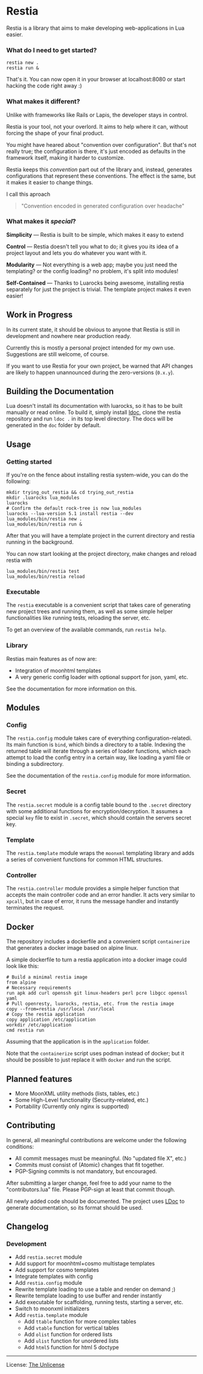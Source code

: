 Restia
================================================================================

Restia is a library that aims to make developing web-applications in Lua easier.

### What do I need to get started?

	restia new .
	restia run &

That's it. You can now open it in your browser at localhost:8080 or start
hacking the code right away :)

### What makes it different?

Unlike with frameworks like Rails or Lapis, the developer stays in control.

Restia is your tool, not your overlord.
It aims to help where it can, without forcing the shape of your final product.

You might have heared about "convention over configuration".
But that's not really true; the configuration is there, it's just encoded as
defaults in the framework itself, making it harder to customize.

Restia keeps this *convention* part out of the library and, instead, generates
configurations that represent these conventions.
The effect is the same, but it makes it easier to change things.

I call this aproach

> "Convention encoded in generated configuration over headache"

### What makes it *special*?

**Simplicity** — Restia is built to be simple, which makes it easy to extend

**Control** — Restia doesn't tell you what to do; it gives you its idea of a
project layout and lets you do whatever you want with it.

**Modularity** — Not everything is a web app; maybe you just need the
templating? or the config loading? no problem, it's split into modules!

**Self-Contained** — Thanks to Luarocks being awesome, installing restia
separately for just the project is trivial. The template project makes it even
easier!

Work in Progress
--------------------------------------------------------------------------------

In its current state, it should be obvious to anyone that Restia is still in
development and nowhere near production ready.

Currently this is mostly a personal project intended for my own use.
Suggestions are still welcome, of course.

If you want to use Restia for your own project,
be warned that API changes are likely to happen unannounced during the
zero-versions (`0.x.y`).

Building the Documentation
--------------------------------------------------------------------------------

Lua doesn't install its documentation with luarocks, so it has to be built
manually or read online. To build it, simply install [ldoc](ldoc), clone the
restia repository and run `ldoc .` in its top level directory. The docs will
be generated in the `doc` folder by default.

Usage
--------------------------------------------------------------------------------

### Getting started

If you're on the fence about installing restia system-wide, you can do the
following:

	mkdir trying_out_restia && cd trying_out_restia
	mkdir .luarocks lua_modules
	luarocks
	# Confirm the default rock-tree is now lua_modules
	luarocks --lua-version 5.1 install restia --dev
	lua_modules/bin/restia new .
	lua_modules/bin/restia run &

After that you will have a template project in the current directory and restia
running in the background.

You can now start looking at the project directory, make changes and reload
restia with

	lua_modules/bin/restia test
	lua_modules/bin/restia reload

### Executable

The `restia` executable is a convenient script that takes care of generating new
project trees and running them, as well as some simple helper functionalities
like running tests, reloading the server, etc.

To get an overview of the available commands, run `restia help`.

### Library

Restias main features as of now are:
- Integration of moonhtml templates
- A very generic config loader with optional support for json, yaml, etc.

See the documentation for more information on this.

Modules
--------------------------------------------------------------------------------

### Config

The `restia.config` module takes care of everything configuration-relatedi.
Its main function is `bind`, which binds a directory to a table.
Indexing the returned table will iterate through a series of loader functions,
which each attempt to load the config entry in a certain way, like loading a
yaml file or binding a subdirectory.

See the documentation of the `restia.config` module for more information.

### Secret

The `restia.secret` module is a config table bound to the `.secret` directory
with some additional functions for encryption/decryption. It assumes a special
`key` file to exist in `.secret`, which should contain the servers secret key.

### Template

The `restia.template` module wraps the `moonxml` templating library and adds a
series of convenient functions for common HTML structures.

### Controller

The `restia.controller` module provides a simple helper function that accepts
the main controller code and an error handler. It acts very similar to `xpcall`,
but in case of error, it runs the message handler and instantly terminates the
request.

Docker
--------------------------------------------------------------------------------

The repository includes a dockerfile and a convenient script `containerize` that
generates a docker image based on alpine linux.

A simple dockerfile to turn a restia application into a docker image could look
like this:

	# Build a minimal restia image
	from alpine
	# Necessary requirements
	run apk add curl openssh git linux-headers perl pcre libgcc openssl yaml
	# Pull openresty, luarocks, restia, etc. from the restia image
	copy --from=restia /usr/local /usr/local
	# Copy the restia application
	copy application /etc/application
	workdir /etc/application
	cmd restia run

Assuming that the application is in the `application` folder.

Note that the `containerize` script uses podman instead of docker; but it should
be possible to just replace it with `docker` and run the script.

Planned features
--------------------------------------------------------------------------------

- More MoonXML utility methods (lists, tables, etc.)
- Some High-Level functionality (Security-related, etc.)
- Portability (Currently only nginx is supported)

Contributing
--------------------------------------------------------------------------------

In general, all meaningful contributions are welcome
under the following conditions:

- All commit messages must be meaningful. (No "updated file X", etc.)
- Commits must consist of (Atomic) changes that fit together.
- PGP-Signing commits is not mandatory, but encouraged.

After submitting a larger change, feel free to add your name to the
"contributors.lua" file. Please PGP-sign at least that commit though.

All newly added code should be documented. The project uses [LDoc][ldoc] to
generate documentation, so its format should be used.

Changelog
--------------------------------------------------------------------------------

### Development

- Add `restia.secret` module
- Add support for moonhtml+cosmo multistage templates
- Add support for cosmo templates
- Integrate templates with config
- Add `restia.config` module
- Rewrite template loading to use a table and render on demand ;)
- Rewrite template loading to use buffer and render instantly
- Add executable for scaffolding, running tests, starting a server, etc.
- Switch to moonxml initializers
- Add `restia.template` module
	- Add `ttable` function for more complex tables
	- Add `vtable` function for vertical tables
	- Add `olist` function for ordered lists
	- Add `ulist` function for unordered lists
	- Add `html5` function for html 5 doctype

----

License: [The Unlicense][unlicense]

[moonxml]:    https://github.com/darkwiiplayer/moonxml "MoonXML"
[lunamark]:   https://github.com/jgm/lunamark "Lunamark"
[unlicense]:  https://unlicense.org "The Unlicense"
[ldoc]:       https://github.com/stevedonovan/LDoc, "LDoc - A Lua Documentation Tool"

